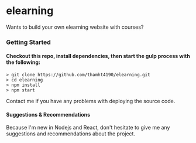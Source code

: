 # elearning

Wants to build your own elearning website with courses?

### Getting Started

#### Checkout this repo, install dependencies, then start the gulp process with the following:

```
> git clone https://github.com/thamht4190/elearning.git
> cd elearning
> npm install
> npm start

```

Contact me if you have any problems with deploying the source code.

#### Suggestions & Recommendations
Because I'm new in Nodejs and React, don't hesitate to give me any suggestions and recommendations about the project.
